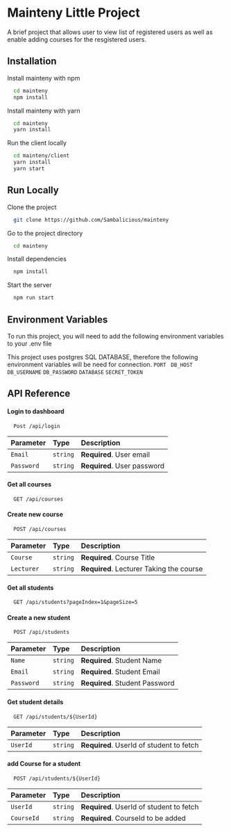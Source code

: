
# Mainteny Little Project

A brief project that allows user to view list of registered users as well as enable adding courses for the resgistered users.

## Installation

Install mainteny with npm

```bash
  cd mainteny
  npm install 
```
Install mainteny with yarn

```bash
  cd mainteny
  yarn install 
```


Run the client locally
```bash
  cd mainteny/client
  yarn install 
  yarn start
```

    
## Run Locally

Clone the project

```bash
  git clone https://github.com/Sambalicious/mainteny
```

Go to the project directory

```bash
  cd mainteny
```

Install dependencies

```bash
  npm install
```

Start the server

```bash
  npm run start
```


## Environment Variables

To run this project, you will need to add the following environment variables to your .env file
 
This project uses postgres SQL DATABASE, therefore the following environment variables will be need for connection.
`PORT `
`DB_HOST`
`DB_USERNAME`
`DB_PASSWORD`
`DATABASE`
`SECRET_TOKEN`



## API Reference

#### Login to dashboard

```http
  Post /api/login
```
| Parameter | Type     | Description                |
| :-------- | :------- | :------------------------- |
| `Email` | `string` | **Required**. User email |
| `Password` | `string`| **Required**. User password |

#### Get all courses

```http
  GET /api/courses
```
#### Create new course

```http
  POST /api/courses
```

| Parameter | Type     | Description                |
| :-------- | :------- | :------------------------- |
| `Course` | `string` | **Required**. Course Title |
| `Lecturer` | `string`| **Required**. Lecturer Taking the course |

#### Get all students

```http
  GET /api/students?pageIndex=1&pageSize=5
```
#### Create a new student

```http
  POST /api/students
```
| Parameter | Type     | Description                |
| :-------- | :------- | :------------------------- |
| `Name` | `string` | **Required**. Student Name |
| `Email` | `string`| **Required**. Student Email |
| `Password` | `string` | **Required**. Student Password |


#### Get student details

```http
  GET /api/students/${UserId}
```

| Parameter | Type     | Description                       |
| :-------- | :------- | :-------------------------------- |
| `UserId`      | `string` | **Required**. UserId of student to fetch |

#### add Course for a student

```http
  POST /api/students/${UserId}
```

| Parameter | Type     | Description                       |
| :-------- | :------- | :-------------------------------- |
| `UserId`      | `string` | **Required**. UserId of student to fetch |
| `CourseId` | `string` | **Required**. CourseId to be added 



